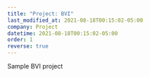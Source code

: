 ```yaml
---
title: "Project: BVI"
last_modified_at: 2021-08-18T00:15:02-05:00
company: Project
datetime: 2021-08-18T00:15:02-05:00
order: 1
reverse: true
---
```


Sample BVI project